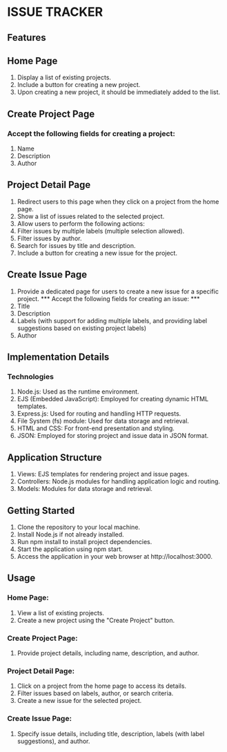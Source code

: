 # ISSUE TRACKER
## Features

## Home Page
1. Display a list of existing projects.
2. Include a button for creating a new project.
3. Upon creating a new project, it should be immediately added to the list.

## Create Project Page
### Accept the following fields for creating a project:
1. Name
2. Description
3. Author

## Project Detail Page
1. Redirect users to this page when they click on a project from the home page.
2. Show a list of issues related to the selected project.
3. Allow users to perform the following actions:
4. Filter issues by multiple labels (multiple selection allowed).
5. Filter issues by author.
6. Search for issues by title and description.
7. Include a button for creating a new issue for the project.

## Create Issue Page
1. Provide a dedicated page for users to create a new issue for a specific project.
*** Accept the following fields for creating an issue: ***
1. Title
2. Description
3. Labels (with support for adding multiple labels, and providing label suggestions based on existing project labels)
4. Author

## Implementation Details
### Technologies
1. Node.js: Used as the runtime environment.
2. EJS (Embedded JavaScript): Employed for creating dynamic HTML templates.
3. Express.js: Used for routing and handling HTTP requests.
4. File System (fs) module: Used for data storage and retrieval.
5. HTML and CSS: For front-end presentation and styling.
6. JSON: Employed for storing project and issue data in JSON format.

## Application Structure
1. Views: EJS templates for rendering project and issue pages.
2. Controllers: Node.js modules for handling application logic and routing.
3. Models: Modules for data storage and retrieval.

## Getting Started
1. Clone the repository to your local machine.
2. Install Node.js if not already installed.
3. Run npm install to install project dependencies.
4. Start the application using npm start.
5. Access the application in your web browser at http://localhost:3000.

## Usage
### Home Page:

1. View a list of existing projects.
2. Create a new project using the "Create Project" button.

### Create Project Page:

1. Provide project details, including name, description, and author.

### Project Detail Page:

1. Click on a project from the home page to access its details.
2. Filter issues based on labels, author, or search criteria.
3. Create a new issue for the selected project.

### Create Issue Page:

1. Specify issue details, including title, description, labels (with label suggestions), and author.